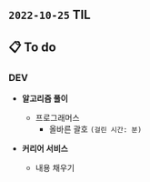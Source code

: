## `2022-10-25` TIL

## 📋 To do

### DEV

+ **알고리즘 풀이**
  + 프로그래머스
    + 올바른 괄호 `(걸린 시간: 분)`

+ **커리어 서비스**
  + 내용 채우기